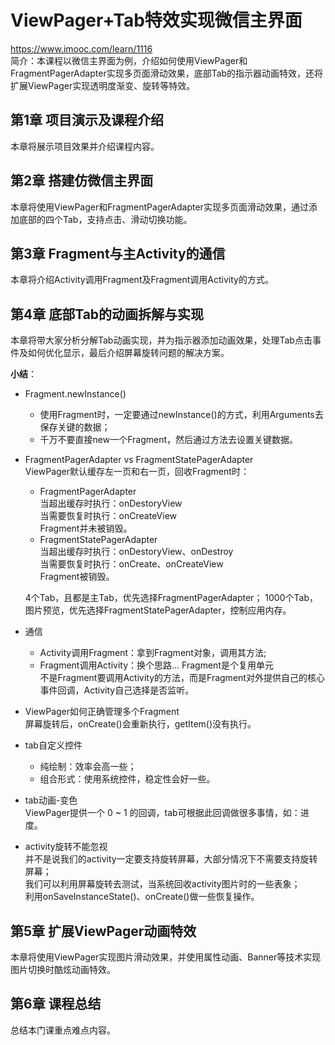 # ViewPager+Tab特效实现微信主界面
https://www.imooc.com/learn/1116  
简介：本课程以微信主界面为例，介绍如何使用ViewPager和FragmentPagerAdapter实现多页面滑动效果，底部Tab的指示器动画特效，还将扩展ViewPager实现透明度渐变、旋转等特效。 
## 第1章 项目演示及课程介绍  
  本章将展示项目效果并介绍课程内容。
  
## 第2章 搭建仿微信主界面  
  本章将使用ViewPager和FragmentPagerAdapter实现多页面滑动效果，通过添加底部的四个Tab，支持点击、滑动切换功能。
  
## 第3章 Fragment与主Activity的通信  
  本章将介绍Activity调用Fragment及Fragment调用Activity的方式。
  
## 第4章 底部Tab的动画拆解与实现  
  本章将带大家分析分解Tab动画实现，并为指示器添加动画效果，处理Tab点击事件及如何优化显示，最后介绍屏幕旋转问题的解决方案。

  **小结**：  
  * Fragment.newInstance()  
	* 使用Fragment时，一定要通过newInstance()的方式，利用Arguments去保存关键的数据；  
	* 千万不要直接new一个Fragment，然后通过方法去设置关键数据。  
		
  * FragmentPagerAdapter vs FragmentStatePagerAdapter  
	ViewPager默认缓存左一页和右一页，回收Fragment时：  
	* FragmentPagerAdapter  
	        当超出缓存时执行：onDestoryView  
		当需要恢复时执行：onCreateView  
		Fragment并未被销毁。  
	* FragmentStatePagerAdapter  
		当超出缓存时执行：onDestoryView、onDestroy  
		当需要恢复时执行：onCreate、onCreateView  
		Fragment被销毁。  
	<p> 
	4个Tab，且都是主Tab，优先选择FragmentPagerAdapter；  
	1000个Tab，图片预览，优先选择FragmentStatePagerAdapter，控制应用内存。  
	
  * 通信  
	* Activity调用Fragment：拿到Fragment对象，调用其方法;  
	* Fragment调用Activity：换个思路...  Fragment是个复用单元  
		不是Fragment要调用Activity的方法，而是Fragment对外提供自己的核心事件回调，Activity自己选择是否监听。  
			
  * ViewPager如何正确管理多个Fragment  
	屏幕旋转后，onCreate()会重新执行，getItem()没有执行。  
		
  * tab自定义控件  
	* 纯绘制：效率会高一些；  
	* 组合形式：使用系统控件，稳定性会好一些。  
		
  * tab动画-变色  
	ViewPager提供一个 0 ~ 1 的回调，tab可根据此回调做很多事情，如：进度。  
		
  * activity旋转不能忽视  
	并不是说我们的activity一定要支持旋转屏幕，大部分情况下不需要支持旋转屏幕；  
	我们可以利用屏幕旋转去测试，当系统回收activity图片时的一些表象；  
	利用onSaveInstanceState()、onCreate()做一些恢复操作。  

## 第5章 扩展ViewPager动画特效  
  本章将使用ViewPager实现图片滑动效果，并使用属性动画、Banner等技术实现图片切换时酷炫动画特效。
  
## 第6章 课程总结  
  总结本门课重点难点内容。 

